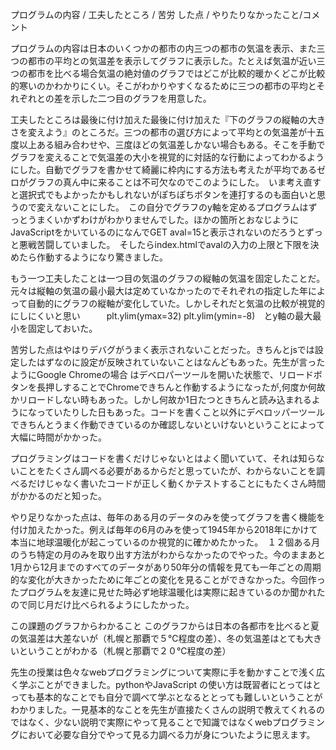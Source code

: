 プログラムの内容 / 工夫したところ / 苦労
した点 / やりたりなかったこと/コメント




プログラムの内容は日本のいくつかの都市の内三つの都市の気温を表示、また三つの都市の平均との気温差を表示してグラフに表示した。たとえば気温が近い三つの都市を比べる場合気温の絶対値のグラフではどこが比較的暖かくどこが比較的寒いのかわかりにくい。そこがわかりやすくなるために三つの都市の平均とそれぞれとの差を示した二つ目のグラフを用意した。

工夫したところは最後に付け加えた最後に付け加えた『下のグラフの縦軸の大きさを変えよう』のところだ。三つの都市の選び方によって平均との気温差が十五度以上ある組み合わせや、三度ほどの気温差しかない場合もある。そこを手動でグラフを変えることで気温差の大小を視覚的に対話的な行動によってわかるようにした。自動でグラフを書かせて綺麗に枠内にする方法も考えたが平均であるゼロがグラフの真ん中に来ることは不可欠なのでこのようにした。　いま考え直すと選択式でもよかったかもしれないがぽちぽちボタンを連打するのも面白いと思うので変えないことにした。　この自分でグラフのy軸を定めるプログラムはずっとうまくいかずわけがわかりませんでした。ほかの箇所とおなじようにJavaScriptをかいているのになんでGET aval=15と表示されないのだろうとずっと悪戦苦闘していました。　そしたらindex.htmlでavalの入力の上限と下限を決めたら作動するようになり驚きました。

もう一つ工夫したことは一つ目の気温のグラフの縦軸の気温を固定したことだ。元々は縦軸の気温の最小最大は定めていなかったのでそれぞれの指定した年によって自動的にグラフの縦軸が変化していた。しかしそれだと気温の比較が視覚的にしにくいと思い　　　plt.ylim(ymax=32)  plt.ylim(ymin=-8)　とy軸の最大最小を固定しておいた。

苦労した点はやはりデバグがうまく表示されないことだった。きちんとjsでは設定したはずなのに設定が反映されていないことはなんどもあった。先生が言ったようにGoogle Chromeの場合 はデベロパーツールを開いた状態で、リロードボタンを長押しすることでChromeできちんと作動するようになったが,何度か何故かリロードしない時もあった。しかし何故か1日たつときちんと読み込まれるようになっていたりした日もあった。コードを書くこと以外にデベロッパーツールできちんとうまく作動できているのか確認しないといけないということによって大幅に時間がかかった。


プログラミングはコードを書くだけじゃないとはよく聞いていて、それは知らないことをたくさん調べる必要があるからだと思っていたが、わからないことを調べるだけじゃなく書いたコードが正しく動くかテストすることにもたくさん時間がかかるのだと知った。


やり足りなかった点は、毎年のある月のデータのみを使ってグラフを書く機能を付け加えたかった。例えば毎年の6月のみを使って1945年から2018年にかけて本当に地球温暖化が起こっているのか視覚的に確かめたかった。　１２個ある月のうち特定の月のみを取り出す方法がわからなかったのでやった。今のままあと1月から12月までのすべてのデータがあり50年分の情報を見ても一年ごとの周期的な変化が大きかったために年ごとの変化を見ることができなかった。今回作ったプログラムを友達に見せた時必ず地球温暖化は実際に起きているのか聞かれたので同じ月だけ比べられるようにしたかった。


この課題のグラフからわかること
このグラフからは日本の各都市を比べると夏の気温差は大差ないが（札幌と那覇で５℃程度の差）、冬の気温差はとても大きいということがわかる（札幌と那覇で２０℃程度の差）

先生の授業は色々なwebプログラミングについて実際に手を動かすことで浅く広く学ぶことができました。pythonやJavaScript の使い方は既習者にとってはとっても基本的なことでも自分で調べて学ぶとなるととっても難しいということがわかりました。一見基本的なことを先生が直接たくさんの説明で教えてくれるのではなく、少ない説明で実際にやって見ることで知識ではなくwebプログラミングにおいて必要な自分でやって見る力調べる力が身についたように思えます。



